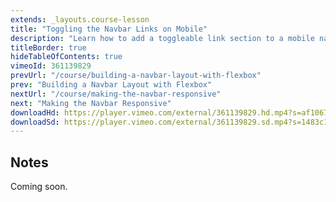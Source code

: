 ```yaml
---
extends: _layouts.course-lesson
title: "Toggling the Navbar Links on Mobile"
description: "Learn how to add a toggleable link section to a mobile navbar."
titleBorder: true
hideTableOfContents: true
vimeoId: 361139829
prevUrl: "/course/building-a-navbar-layout-with-flexbox"
prev: "Building a Navbar Layout with Flexbox"
nextUrl: "/course/making-the-navbar-responsive"
next: "Making the Navbar Responsive"
downloadHd: https://player.vimeo.com/external/361139829.hd.mp4?s=af1067340e4b8a1e453aaaffc122b0ae7d27098d&profile_id=169&download=1
downloadSd: https://player.vimeo.com/external/361139829.sd.mp4?s=1483c1a2ad1d5973c7305f1fdeacaf1ba57a6ccb&profile_id=165&download=1
---
```


## Notes

Coming soon.
